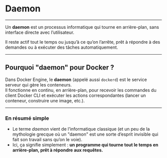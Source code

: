 # Daemon
---

Un **daemon** est un processus informatique qui tourne en arrière-plan, sans interface directe avec l’utilisateur.  

Il reste actif tout le temps ou jusqu’à ce qu’on l’arrête, prêt à répondre à des demandes ou à exécuter des tâches automatiquement.

---

## Pourquoi "daemon" pour Docker ?

Dans Docker Engine, le **daemon** (appelé aussi `dockerd`) est le service serveur qui gère les conteneurs.  
Il fonctionne en continu, en arrière-plan, pour recevoir les commandes du client Docker CLI et exécuter les actions correspondantes (lancer un conteneur, construire une image, etc.).

---

### En résumé simple

- Le terme *daemon* vient de l’informatique classique (et un peu de la mythologie grecque où un "daemon" est une sorte d’esprit invisible qui fait son travail sans qu’on le voie).  
- Ici, ça signifie simplement : **un programme qui tourne tout le temps en arrière-plan, prêt à répondre aux requêtes.**
